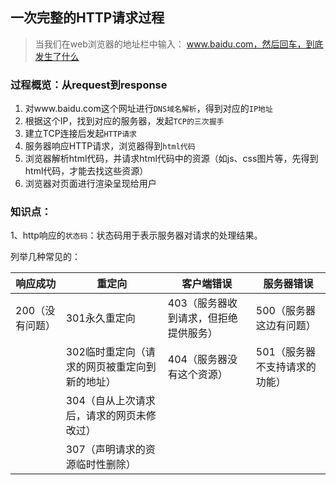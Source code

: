 ## 一次完整的HTTP请求过程

> 当我们在web浏览器的地址栏中输入： www.baidu.com，然后回车，到底发生了什么

### 过程概览：从request到response

1. 对www.baidu.com这个网址进行`DNS域名解析`，得到对应的`IP地址`
2. 根据这个IP，找到对应的服务器，发起`TCP的三次握手`
3. 建立TCP连接后发起`HTTP请求`
4. 服务器响应HTTP请求，浏览器得到`html代码`
5. 浏览器解析html代码，并请求html代码中的资源（如js、css图片等，先得到html代码，才能去找这些资源）
6. 浏览器对页面进行渲染呈现给用户

### 知识点：

1、http响应的`状态码`：状态码用于表示服务器对请求的处理结果。

列举几种常见的：

| 响应成功        | 重定向                                        | 客户端错误                            | 服务器错误                    |
| --------------- | --------------------------------------------- | ------------------------------------- | ----------------------------- |
| 200（没有问题） | 301永久重定向                                 | 403（服务器收到请求，但拒绝提供服务） | 500（服务器这边有问题）       |
|                 | 302临时重定向（请求的网页被重定向到新的地址） | 404（服务器没有这个资源）             | 501（服务器不支持请求的功能） |
|                 | 304（自从上次请求后，请求的网页未修改过）     |                                       |                               |
|                 | 307（声明请求的资源临时性删除）               |                                       |                               |

